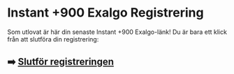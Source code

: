# Instant +900 Exalgo Registrering

Som utlovat är här din senaste Instant +900 Exalgo-länk! Du är bara ett klick från att slutföra din registrering:

## ➡️ [Slutför registreringen](https://tinyurl.com/28m4maw9)